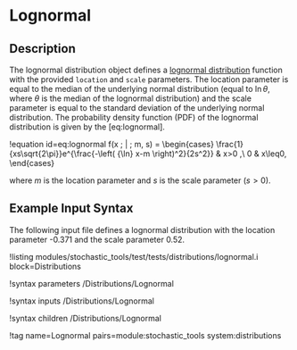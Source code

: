 # Lognormal

## Description

The lognormal distribution object defines a
[lognormal distribution](https://en.wikipedia.org/wiki/Log-normal_distribution) function with the
provided `location` and `scale` parameters. The location parameter is equal to the median of the
underlying normal distribution (equal to ${\ln}\theta$, where $\theta$ is the median of the lognormal
distribution) and the scale parameter is equal to the standard deviation of the underlying normal
distribution. The probability density function (PDF) of the lognormal distribution is given by the
[eq:lognormal].

!equation id=eq:lognormal
f(x \; | \; m, s) =
\begin{cases}
\frac{1}{xs\sqrt{2\pi}}e^{\frac{-\left( {\ln} x-m \right)^2}{2s^2}} & x>0 ,\\
0 & x\leq0,
\end{cases}

where $m$ is the location parameter and $s$ is the scale parameter ($s > 0$).

## Example Input Syntax

The following input file defines a lognormal distribution with the location parameter -0.371 and the
scale parameter 0.52.

!listing modules/stochastic_tools/test/tests/distributions/lognormal.i block=Distributions

!syntax parameters /Distributions/Lognormal

!syntax inputs /Distributions/Lognormal

!syntax children /Distributions/Lognormal

!tag name=Lognormal pairs=module:stochastic_tools system:distributions
